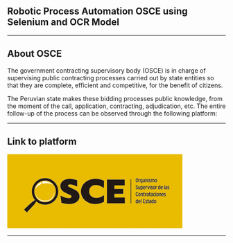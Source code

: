 ##  Robotic Process Automation OSCE using Selenium and OCR Model

---

## About OSCE

The government contracting supervisory body (OSCE) is in charge of supervising public contracting processes carried out by state entities so that they are complete, efficient and competitive, for the benefit of citizens.

The Peruvian state makes these bidding processes public knowledge, from the moment of the call, application, contracting, adjudication, etc. The entire follow-up of the process can be observed through the following platform:

---

## Link to platform

<a href="http://procesos.seace.gob.pe/seacebus-uiwd-pub/buscadorPublico/buscadorPublico.xhtml" target="_blank">
     <img src="osce.png" alt="osce.png">
</a>

---


